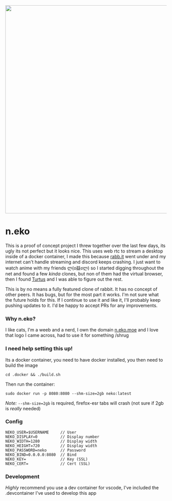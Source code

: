 <div align="center">
<img src="https://github.com/nurdism/neko/raw/master/.github/logo.png" width="650" height="auto"/>
</div>

# n.eko
This is a proof of concept project I threw together over the last few days, its ugly its not perfect but it looks nice. This uses web rtc to stream a desktop inside of a docker container, I made this because [rabb.it](https://en.wikipedia.org/wiki/Rabb.it) went under and my internet can't handle streaming and discord keeps crashing. I just want to watch anime with my friends ლ(ಠ益ಠლ) so I started digging throughout the net and found a few *kinda* clones, but non of them had the virtual browser, then I found [Turtus](https://github.com/Khauri/Turtus) and I was able to figure out the rest. 

This is by no means a fully featured clone of rabbit. It has no concept of other peers. It has bugs, but for the most part it works. I'm not sure what the future holds for this. If I continue to use it and like it, I'll probably keep pushing updates to it. I'd be happy to accept PRs for any improvements. 

### Why n.eko?
I like cats, I'm a weeb and a nerd, I own the domain [n.eko.moe](https://n.eko.moe/) and I love that logo I came across, had to use it for something /shrug

### I need help setting this up!
Its a docker container, you need to have docker installed, you then need to build the image
```
cd .docker && ./build.sh
```

Then run the container:
```
sudo docker run -p 8080:8080 --shm-size=2gb neko:latest 
```

*Note:* `--shm-size=2gb` is required, firefox-esr tabs will crash (not sure if 2gb is *really* needed)

### Config
```
NEKO_USER=$USERNAME     // User
NEKO_DISPLAY=0          // Display number
NEKO_WIDTH=1280         // Display width
NEKO_HEIGHT=720         // Display width
NEKO_PASSWORD=neko      // Password
NEKO_BIND=0.0.0.0:8080  // Bind
NEKO_KEY=               // Key (SSL)
NEKO_CERT=              // Cert (SSL)
```

### Development
*Highly* recommend you use a dev container for vscode, I've included the .devcontainer I've used to develop this app 